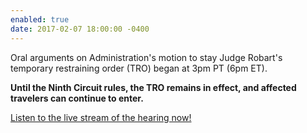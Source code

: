 ```yaml
---
enabled: true
date: 2017-02-07 18:00:00 -0400
---
```

<p>Oral arguments on Administration's motion to stay Judge Robart's temporary
restraining order (TRO) began at 3pm PT (6pm ET). </p>
<p><strong>Until the Ninth Circuit rules, the TRO remains in effect, and
affected travelers can continue to enter.</strong></p>
<p><a href="https://youtu.be/DEK8FCBMkMQ">Listen to the live stream of the hearing now!</a></p>

